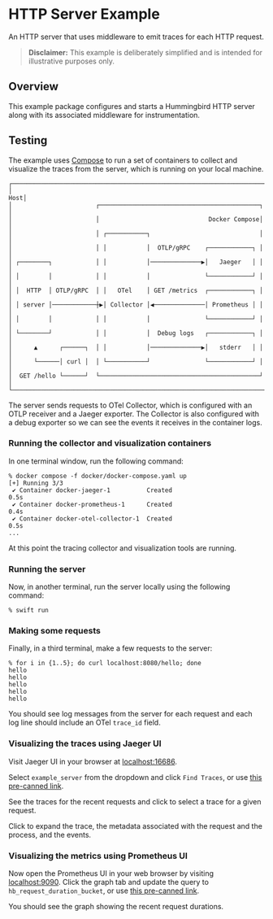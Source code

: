 # HTTP Server Example

An HTTP server that uses middleware to emit traces for each HTTP request.

> **Disclaimer:** This example is deliberately simplified and is intended for
> illustrative purposes only.

## Overview

This example package configures and starts a Hummingbird HTTP server along with
its associated middleware for instrumentation.

## Testing

The example uses [Compose](https://docs.docker.com/compose) to run a set of
containers to collect and visualize the traces from the server, which is
running on your local machine.

```none
┌──────────────────────────────────────────────────────────────────────┐
│                                                                  Host│
│                       ┌────────────────────────────────────────────┐ │
│                       │                              Docker Compose│ │
│                       │ ┌───────────┐                              │ │
│                       │ │           │  OTLP/gRPC    ┌────────────┐ │ │
│ ┌────────┐            │ │           │──────────────▶│   Jaeger   │ │ │
│ │        │            │ │           │               └────────────┘ │ │
│ │  HTTP  │ OTLP/gRPC  │ │   OTel    │ GET /metrics  ┌────────────┐ │ │
│ │ server │────────────┼▶│ Collector │◀──────────────│ Prometheus │ │ │
│ │        │            │ │           │               └────────────┘ │ │
│ └────────┘            │ │           │  Debug logs   ┌────────────┐ │ │
│      ▲      ┌──────┐  │ │           │──────────────▶│   stderr   │ │ │
│      └──────│ curl │  │ └───────────┘               └────────────┘ │ │
│  GET /hello └──────┘  └────────────────────────────────────────────┘ │
└──────────────────────────────────────────────────────────────────────┘
```

The server sends requests to OTel Collector, which is configured with an OTLP
receiver and a Jaeger exporter. The Collector is also configured with a debug
exporter so we can see the events it receives in the container logs.

### Running the collector and visualization containers

In one terminal window, run the following command:

```console
% docker compose -f docker/docker-compose.yaml up
[+] Running 3/3
 ✔ Container docker-jaeger-1          Created                       0.5s
 ✔ Container docker-prometheus-1      Created                       0.4s
 ✔ Container docker-otel-collector-1  Created                       0.5s
...
```

At this point the tracing collector and visualization tools are running.

### Running the server

Now, in another terminal, run the server locally using the following command:

```console
% swift run
```

### Making some requests

Finally, in a third terminal, make a few requests to the server:

```console
% for i in {1..5}; do curl localhost:8080/hello; done
hello
hello
hello
hello
hello
```

You should see log messages from the server for each request and each log line
should include an OTel `trace_id` field.

### Visualizing the traces using Jaeger UI

Visit Jaeger UI in your browser at [localhost:16686](http://localhost:16686).

Select `example_server` from the dropdown and click `Find Traces`, or use
[this pre-canned link](http://localhost:16686/search?service=example_server).

See the traces for the recent requests and click to select a trace for a given request.

Click to expand the trace, the metadata associated with the request and the
process, and the events.

### Visualizing the metrics using Prometheus UI

Now open the Prometheus UI in your web browser by visiting
[localhost:9090](http://localhost:9090). Click the graph tab and update the
query to `hb_request_duration_bucket`, or use [this pre-canned
link](http://localhost:9090/graph?g0.expr=hb_request_duration_bucket).

You should see the graph showing the recent request durations.
